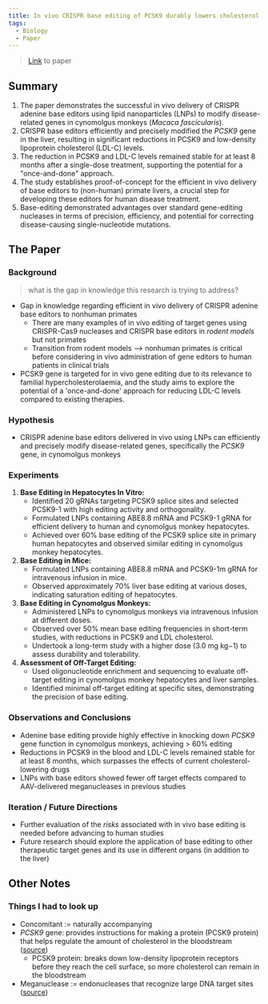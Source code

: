 ```yaml
---
title: In vivo CRISPR base editing of PCSK9 durably lowers cholesterol in primates
tags:
  - Biology
  - Paper
---
```

> [Link](https://www.nature.com/articles/s41586-021-03534-y) to paper
## Summary
1. The paper demonstrates the successful in vivo delivery of CRISPR adenine base editors using lipid nanoparticles (LNPs) to modify disease-related genes in cynomolgus monkeys (*Macaca fascicularis*).
2. CRISPR base editors efficiently and precisely modified the *PCSK9* gene in the liver, resulting in significant reductions in PCSK9 and low-density lipoprotein cholesterol (LDL-C) levels. 
3. The reduction in PCSK9 and LDL-C levels remained stable for at least 8 months after a single-dose treatment, supporting the potential for a "once-and-done" approach.
4. The study establishes proof-of-concept for the efficient in vivo delivery of base editors to (non-human) primate livers, a crucial step for developing these editors for human disease treatment. 
5. Base-editing demonstrated advantages over standard gene-editing nucleases in terms of precision, efficiency, and potential for correcting disease-causing single-nucleotide mutations.
## The Paper
### Background 
> what is the gap in knowledge this research is trying to address?

- Gap in knowledge regarding efficient in vivo delivery of CRISPR adenine base editors to nonhuman primates 
	- There are many examples of in vivo editing of target genes using CRISPR-Cas9 nucleases and CRISPR base editors in *rodent models* but not primates
	- Transition from rodent models --> nonhuman primates is critical before considering in vivo administration of gene editors to human patients in clinical trials
- PCSK9 gene is targeted for in vivo gene editing due to its relevance to familial hypercholesterolaemia, and the study aims to explore the potential of a 'once-and-done' approach for reducing LDL-C levels compared to existing therapies.
### Hypothesis
- CRISPR adenine base editors delivered in vivo using LNPs can efficiently and precisely modify disease-related genes, specifically the *PCSK9* gene, in cynomolgus monkeys
### Experiments
1. **Base Editing in Hepatocytes In Vitro:**
    - Identified 20 gRNAs targeting PCSK9 splice sites and selected PCSK9-1 with high editing activity and orthogonality.
    - Formulated LNPs containing ABE8.8 mRNA and PCSK9-1 gRNA for efficient delivery to human and cynomolgus monkey hepatocytes.
    - Achieved over 60% base editing of the PCSK9 splice site in primary human hepatocytes and observed similar editing in cynomolgus monkey hepatocytes.
2. **Base Editing in Mice:**
    - Formulated LNPs containing ABE8.8 mRNA and PCSK9-1m gRNA for intravenous infusion in mice.
    - Observed approximately 70% liver base editing at various doses, indicating saturation editing of hepatocytes.
3. **Base Editing in Cynomolgus Monkeys:**
    - Administered LNPs to cynomolgus monkeys via intravenous infusion at different doses.
    - Observed over 50% mean base editing frequencies in short-term studies, with reductions in PCSK9 and LDL cholesterol.
    - Undertook a long-term study with a higher dose (3.0 mg kg−1) to assess durability and tolerability.
4. **Assessment of Off-Target Editing:**
    - Used oligonucleotide enrichment and sequencing to evaluate off-target editing in cynomolgus monkey hepatocytes and liver samples.
    - Identified minimal off-target editing at specific sites, demonstrating the precision of base editing.
### Observations and Conclusions
- Adenine base editing provide highly effective in knocking down *PCSK9* gene function in cynomolgus monkeys, achieving > 60% editing
- Reductions in PCSK9 in the blood and LDL-C levels remained stable for at least 8 months, which surpasses the effects of current cholesterol-lowering drugs
- LNPs with base editors showed fewer off target effects compared to AAV-delivered meganucleases in previous studies
### Iteration / Future Directions
- Further evaluation of the *risks* associated with in vivo base editing is needed before advancing to human studies
- Future research should explore the application of base editing to other therapeutic target genes and its use in different organs (in addition to the liver)
## Other Notes
### Things I had to look up
- Concomitant := naturally accompanying
- *PCSK9* gene: provides instructions for making a protein (PCSK9 protein) that helps regulate the amount of cholesterol in the bloodstream ([source](https://medlineplus.gov/genetics/gene/pcsk9/))
	- PCSK9 protein: breaks down low-density lipoprotein receptors before they reach the cell surface, so more cholesterol can remain in the bloodstream
- Meganuclease := endonucleases that recognize large DNA target sites ([source](https://www.ncbi.nlm.nih.gov/pmc/articles/PMC156710/))